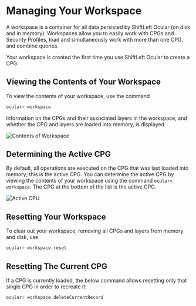 # Managing Your Workspace

A workspace is a container for all data persisted by ShiftLeft Ocular (on disk and in memory). Workspaces allow you to easily work with CPGs and Security Profiles, load and simultaneously work with more than one CPG, and combine queries. 

Your workspace is created the first time you use ShiftLeft Ocular to create a CPG. 

## Viewing the Contents of Your Workspace

To view the contents of your workspace, use the command

```scala
ocular> workspace
```

Information on the CPGs and their associated layers in the workspace, and whether the CPG and layers are loaded into memory, is displayed.

![Contents of Workspace](img/workspace.jpg)

## Determining the Active CPG

By default, all operations are executed on the CPG that was last loaded into memory; this is the active CPG. You can determine the active CPG by viewing the contents of your workspace using the command `ocular> workspace`. The CPG at the bottom of the list is the active CPG.

![Active CPU](img/active-cpg.jpg)

## Resetting Your Workspace

To clear out your workspace, removing all CPGs and layers from memory and disk, use

```scala
ocular> workspace.reset
```

## Resetting The Current CPG

If a CPG is currently loaded, the below command allows resetting only that single CPG in order to recreate it: 

```scala
ocular> workspace.deleteCurrentRecord
```
